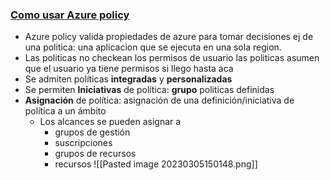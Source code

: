 ### [Como usar Azure policy](https://youtu.be/9WO4EBgUJXk?list=PLGjZwEtPN7j-Q59JYso3L4_yoCjj2syrM&t=261)

- Azure policy valida propiedades de azure para tomar decisiones ej de una politica: una aplicacion que se ejecuta en una sola region.
- Las politicas no checkean los permisos de usuario las politicas asumen que el usuario ya tiene permisos si llego hasta aca
- Se admiten políticas **integradas** y **personalizadas**
- Se permiten **Iniciativas** de política: **grupo** politicas definidas
- **Asignación** de política: asignación de una definición/iniciativa de política a un ámbito
    -   Los alcances se pueden asignar a
        -   grupos de gestión
        -   suscripciones
        -   grupos de recursos
        -   recursos
![[Pasted image 20230305150148.png]]